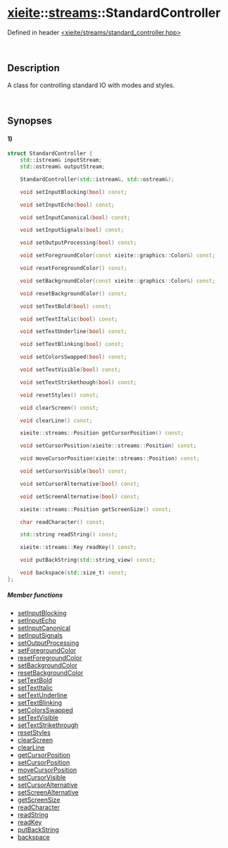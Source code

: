 # [xieite](../../../xieite.md)\:\:[streams](../../../streams.md)\:\:StandardController
Defined in header [<xieite/streams/standard_controller.hpp>](../../../include/xieite/streams/standard_controller.hpp)

&nbsp;

## Description
A class for controlling standard IO with modes and styles.

&nbsp;

## Synopses
#### 1)
```cpp
struct StandardController {
    std::istream& inputStream;
    std::ostream& outputStream;

    StandardController(std::istream&, std::ostream&);

    void setInputBlocking(bool) const;

    void setInputEcho(bool) const;

    void setInputCanonical(bool) const;

    void setInputSignals(bool) const;

    void setOutputProcessing(bool) const;

    void setForegroundColor(const xieite::graphics::Color&) const;

    void resetForegroundColor() const;

    void setBackgroundColor(const xieite::graphics::Color&) const;

    void resetBackgroundColor() const;

    void setTextBold(bool) const;

    void setTextItalic(bool) const;

    void setTextUnderline(bool) const;

    void setTextBlinking(bool) const;

    void setColorsSwapped(bool) const;

    void setTextVisible(bool) const;

    void setTextStrikethough(bool) const;

    void resetStyles() const;

    void clearScreen() const;

    void clearLine() const;

    xieite::streams::Position getCursorPosition() const;

    void setCursorPosition(xieite::streams::Position) const;

    void moveCursorPosition(xieite::streams::Position) const;

    void setCursorVisible(bool) const;

    void setCursorAlternative(bool) const;

    void setScreenAlternative(bool) const;

    xieite::streams::Position getScreenSize() const;

    char readCharacter() const;

    std::string readString() const;

    xieite::streams::Key readKey() const;

    void putBackString(std::string_view) const;

    void backspace(std::size_t) const;
};
```
##### Member functions
- [setInputBlocking](./structures/standard_controller/1/set_input_blocking.md)
- [setInputEcho](./structures/standard_controller/1/set_input_echo.md)
- [setInputCanonical](./structures/standard_controller/1/set_input_canonical.md)
- [setInputSignals](./structures/standard_controller/1/set_input_signals.md)
- [setOutputProcessing](./structures/standard_controller/1/set_output_processing.md)
- [setForegroundColor](./structures/standard_controller/1/set_foreground_color.md)
- [resetForegroundColor](./structures/standard_controller/1/reset_foreground_color.md)
- [setBackgroundColor](./structures/standard_controller/1/set_background_color.md)
- [resetBackgroundColor](./structures/standard_controller/1/reset_background_color.md)
- [setTextBold](./structures/standard_controller/1/set_text_bold.md)
- [setTextItalic](./structures/standard_controller/1/set_text_italic.md)
- [setTextUnderline](./structures/standard_controller/1/set_text_underline.md)
- [setTextBlinking](./structures/standard_controller/1/set_text_blinking.md)
- [setColorsSwapped](./structures/standard_controller/1/set_colors_swapped.md)
- [setTextVisible](./structures/standard_controller/1/set_text_visible.md)
- [setTextStrikethrough](./structures/standard_controller/1/set_text_strikethrough.md)
- [resetStyles](./structures/standard_controller/1/reset_styles.md)
- [clearScreen](./structures/standard_controller/1/clear_screen.md)
- [clearLine](./structures/standard_controller/1/clear_line.md)
- [getCursorPosition](./structures/standard_controller/1/get_cursor_position.md)
- [setCursorPosition](./structures/standard_controller/1/set_cursor_position.md)
- [moveCursorPosition](./structures/standard_controller/1/move_cursor_position.md)
- [setCursorVisible](./structures/standard_controller/1/set_cursor_visible.md)
- [setCursorAlternative](./structures/standard_controller/1/set_cursor_alternative.md)
- [setScreenAlternative](./structures/standard_controller/1/set_screen_alternative.md)
- [getScreenSize](./structures/standard_controller/1/get_screen_size.md)
- [readCharacter](./structures/standard_controller/1/read_character.md)
- [readString](./structures/standard_controller/1/read_string.md)
- [readKey](./structures/standard_controller/1/read_key.md)
- [putBackString](./structures/standard_controller/1/put_back_string.md)
- [backspace](./structures/standard_controller/1/backspace.md)
